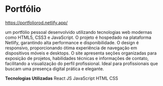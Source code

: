 # Portfólio


https://portfoliorod.netlify.app/

um portfólio pessoal desenvolvido utilizando tecnologias web modernas como HTML5, CSS3 e JavaScript. O projeto é hospedado na plataforma Netlify, garantindo alta performance e disponibilidade. O design é responsivo, proporcionando ótima experiência de navegação em dispositivos móveis e desktops. O site apresenta seções organizadas para exposição de projetos, habilidades técnicas e informações de contato, facilitando a visualização do perfil profissional. Ideal para profissionais que buscam uma presença digital prática e elegante.


**Tecnologias Utilizadas**
React JS
JavaScript
HTML
CSS 

